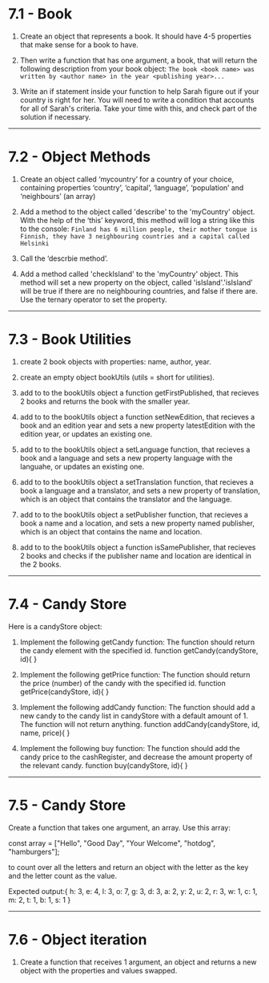 # 7.1 - Book

1. Create an object that represents a book. It should have 4-5 properties that
   make sense for a book to have.

2. Then write a function that has one argument, a book, that will return the
   following description from your book object:
   `The book <book name> was written by <author name> in the year <publishing year>...`

3. Write an if statement inside your function to help Sarah figure out if your
   country is right for her. You will need to write a condition that accounts
   for all of Sarah's criteria. Take your time with this, and check part of the
   solution if necessary.

---

# 7.2 - Object Methods

1. Create an object called ‘mycountry’ for a country of your choice, containing
   properties ‘country’, ‘capital’, ‘language’, ‘population’ and ‘neighbours’
   (an array)

2. Add a method to the object called 'describe' to the 'myCountry' object. With
   the help of the ‘this’ keyword, this method will log a string like this to
   the console:
   `Finland has 6 million people, their mother tongue is Finnish, they have 3 neighbouring countries and a capital called Helsinki`

3. Call the ‘descrbie method’.

4. Add a method called 'checkIsland' to the 'myCountry' object. This method will
   set a new property on the object, called 'isIsland'.'isIsland' will be true
   if there are no neighbouring countries, and false if there are. Use the
   ternary operator to set the property.

---

# 7.3 - Book Utilities

1. create 2 book objects with properties: name, author, year.

2. create an empty object bookUtils (utils = short for utilities).

3. add to to the bookUtils object a function getFirstPublished, that recieves 2
   books and returns the book with the smaller year.

4. add to to the bookUtils object a function setNewEdition, that recieves a book
   and an edition year and sets a new property latestEdition with the edition
   year, or updates an existing one.

5. add to to the bookUtils object a setLanguage function, that recieves a book
   and a language and sets a new property language with the languahe, or updates
   an existing one.

6. add to to the bookUtils object a setTranslation function, that recieves a
   book a language and a translator, and sets a new property of translation,
   which is an object that contains the translator and the language.

7. add to to the bookUtils object a setPublisher function, that recieves a book
   a name and a location, and sets a new property named publisher, which is an
   object that contains the name and location.

8. add to to the bookUtils object a function isSamePublisher, that recieves 2
   books and checks if the publisher name and location are identical in the 2
   books.

---

# 7.4 - Candy Store

Here is a candyStore object:

1. Implement the following getCandy function: The function should return the
   candy element with the specified id. function getCandy(candyStore, id){ }

2. Implement the following getPrice function: The function should return the
   price (number) of the candy with the specified id. function
   getPrice(candyStore, id){ }

3. Implement the following addCandy function: The function should add a new
   candy to the candy list in candyStore with a default amount of 1. The
   function will not return anything. function addCandy(candyStore, id, name,
   price){ }

4. Implement the following buy function: The function should add the candy price
   to the cashRegister, and decrease the amount property of the relevant candy.
   function buy(candyStore, id){ }

---

# 7.5 - Candy Store

Create a function that takes one argument, an array. Use this array:

const array = ["Hello", "Good Day", "Your Welcome", "hotdog", "hamburgers"];

to count over all the letters and return an object with the letter as the key
and the letter count as the value.

Expected output:{ h: 3, e: 4, l: 3, o: 7, g: 3, d: 3, a: 2, y: 2, u: 2, r: 3, w:
1, c: 1, m: 2, t: 1, b: 1, s: 1 }

---

# 7.6 - Object iteration

1. Create a function that receives 1 argument, an object and returns a new
   object with the properties and values swapped.
